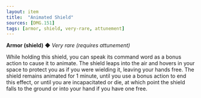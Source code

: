 ```yaml
---
layout: item
title:  "Animated Shield"
sources: [DMG.151]
tags: [armor, shield, very-rare, attunement]
---
```


**Armor (shield)** ◆ *Very rare (requires attunement)*

While holding this shield, you can speak its command word as a bonus action to cause it to animate. The shield leaps into the air and hovers in your space to protect you as if you were wielding it, leaving your hands free. The shield remains animated for 1 minute, until you use a bonus action to end this effect, or until you are incapacitated or die, at which point the shield falls to the ground or into your hand if you have one free.
